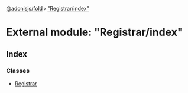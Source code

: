[@adonisjs/fold](../README.md) › ["Registrar/index"](_registrar_index_.md)

# External module: "Registrar/index"

## Index

### Classes

* [Registrar](../classes/_registrar_index_.registrar.md)
